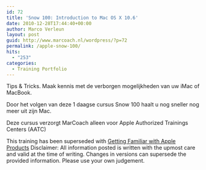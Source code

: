 ```yaml
---
id: 72
title: 'Snow 100: Introduction to Mac OS X 10.6'
date: 2010-12-28T17:44:40+00:00
author: Marco Verleun
layout: post
guid: http://www.marcoach.nl/wordpress/?p=72
permalink: /apple-snow-100/
hits:
  - "253"
categories:
  - Training Portfolio
---
```

Tips & Tricks. Maak kennis met de verborgen mogelijkheden van uw iMac of MacBook.

Door het volgen van deze 1 daagse cursus Snow 100 haalt u nog sneller nog meer uit zijn Mac.

Deze cursus verzorgt MarCoach alleen voor Apple Authorized Trainings Centers (AATC)

This training has been superseded with [Getting Familiar with Apple Products](http://www.marcoach.nl/getting-familiar-with-apple-products/ "Getting Familiar with Apple Products") Disclaimer: All information posted is written with the upmost care and valid at the time of writing. Changes in versions can supersede the provided information. Please use your own judgement.